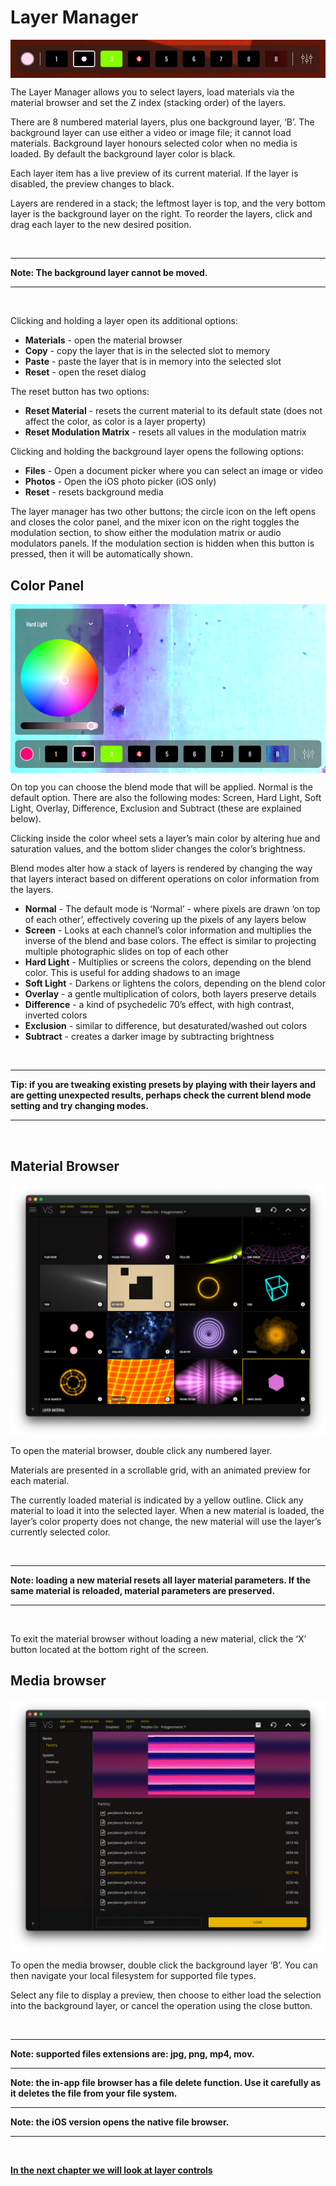 # Layer Manager

<img alt="VS Layer Manager" align="center" src="/vs/images/layer-manager@2x.png" />

The Layer Manager allows you to select layers, load materials via the material browser and set the Z index (stacking order) of the layers.

There are 8 numbered material layers, plus one background layer, ‘B’. The background layer can use either a video or image file; it cannot load materials. Background layer honours selected color when no media is loaded. By default the background layer color is black.

Each layer item has a live preview of its current material. If the layer is disabled, the preview changes to black.

Layers are rendered in a stack; the leftmost layer is top, and the very bottom layer is the background layer on the right. To reorder the layers, click and drag each layer to the new desired position.

<br/>

****
**Note: The background layer cannot be moved.**
****

<br/>

Clicking and holding a layer open its additional options:

- **Materials** - open the material browser
- **Copy** - copy the layer that is in the selected slot to memory
- **Paste** - paste the layer that is in memory into the selected slot
- **Reset** - open the reset dialog

The reset button has two options:

- **Reset Material** - resets the current material to its default state (does not affect the color, as color is a layer property)
- **Reset Modulation Matrix** - resets all values in the modulation matrix

Clicking and holding the background layer opens the following options:

- **Files** - Open a document picker where you can select an image or video
- **Photos** - Open the iOS photo picker (iOS only)
- **Reset** - resets background media

The layer manager has two other buttons; the circle icon on the left opens and closes the color panel, and the mixer icon on the right toggles the modulation section, to show either the modulation matrix or audio modulators panels. If the modulation section is hidden when this button is pressed, then it will be automatically shown.

## Color Panel

<img alt="VS Color Panel" align="center" src="/vs/images/color-panel@2x.png" />

On top you can choose the blend mode that will be applied. Normal is the default option. There are also the following modes: Screen, Hard Light, Soft Light, Overlay, Difference, Exclusion and Subtract (these are explained below).

Clicking inside the color wheel sets a layer’s main color by altering hue and saturation values, and the bottom slider changes the color’s brightness.

Blend modes alter how a stack of layers is rendered by changing the way that layers interact based on different operations on color information from the layers.

- **Normal** - The default mode is ‘Normal’ - where pixels are drawn ‘on top of each other’, effectively covering up the pixels of any layers below
- **Screen** - Looks at each channel’s color information and multiplies the inverse of the blend and base colors. The effect is similar to projecting multiple photographic slides on top of each other
- **Hard Light** - Multiplies or screens the colors, depending on the blend color. This is useful for adding shadows to an image
- **Soft Light** - Darkens or lightens the colors, depending on the blend color
- **Overlay** - a gentle multiplication of colors, both layers preserve details
- **Difference** - a kind of psychedelic 70’s effect, with high contrast, inverted colors
- **Exclusion** - similar to difference, but desaturated/washed out colors
- **Subtract** - creates a darker image by subtracting brightness

<br/>

***
**Tip: if you are tweaking existing presets by playing with their layers and are getting unexpected results, perhaps check the current blend mode setting and try changing modes.**
***

<br/>

## Material Browser

<img alt="VS Material Browser" align="center" src="/vs/images/material-browser@2x.png" />

To open the material browser, double click any numbered layer.

Materials are presented in a scrollable grid, with an animated preview for each material.

The currently loaded material is indicated by a yellow outline. Click any material to load it into the selected layer. When a new material is loaded, the layer’s color property does not change, the new material will use the layer’s currently selected color.

<br/>

***
**Note: loading a new material resets all layer material parameters. If the same material is reloaded, material parameters are preserved.**
***

<br/>

To exit the material browser without loading a new material, click the ‘X’ button located at the bottom right of the screen.

## Media browser

<img alt="VS File Manager" align="center" src="/vs/images/file-manager@2x.png" />

To open the media browser, double click the background layer ‘B’. You can then navigate your local filesystem for supported file types.

Select any file to display a preview, then choose to either load the selection into the background layer, or cancel the operation using the close button.

<br/>

***
**Note: supported files extensions are: jpg, png, mp4, mov.**
***
**Note: the in-app file browser has a file delete function. Use it carefully as it deletes the file from your file system.**
***
**Note: the iOS version opens the native file browser.**
***

<br/>

[**In the next chapter we will look at layer controls**](layer-controls)